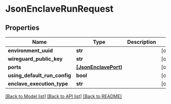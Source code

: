 # JsonEnclaveRunRequest


## Properties
Name | Type | Description | Notes
------------ | ------------- | ------------- | -------------
**environment_uuid** | **str** |  | [optional] 
**wireguard_public_key** | **str** |  | [optional] 
**ports** | [**[JsonEnclavePort]**](JsonEnclavePort.md) |  | [optional] 
**using_default_run_config** | **bool** |  | [optional] 
**enclave_execution_type** | **str** |  | [optional] 

[[Back to Model list]](../README.md#documentation-for-models) [[Back to API list]](../README.md#documentation-for-api-endpoints) [[Back to README]](../README.md)


